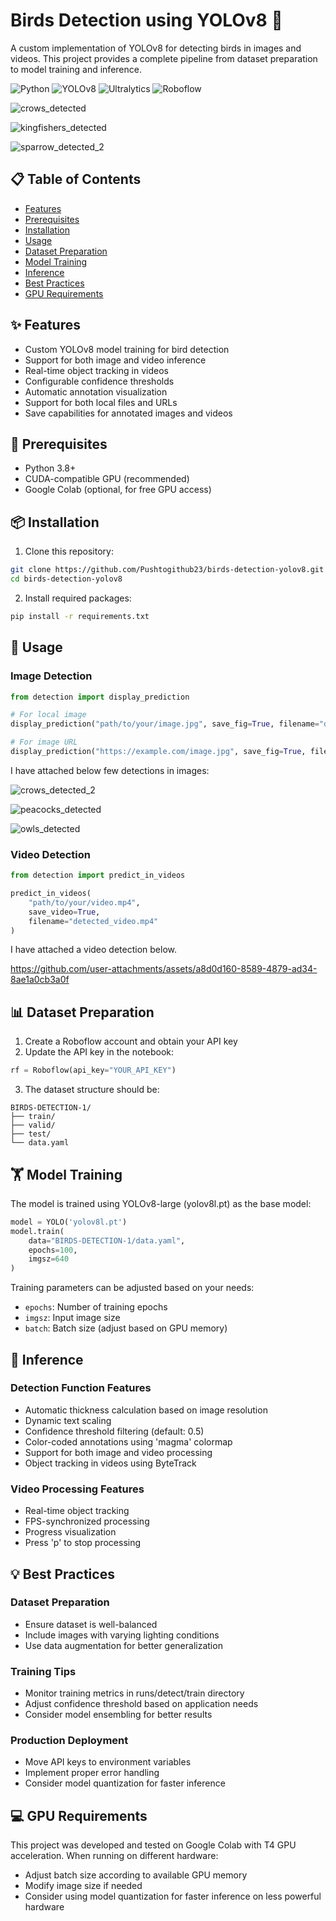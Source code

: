 # Birds Detection using YOLOv8 🦅

A custom implementation of YOLOv8 for detecting birds in images and videos. This project provides a complete pipeline from dataset preparation to model training and inference.

![Python](https://img.shields.io/badge/Python-3.8%2B-blue)
![YOLOv8](https://img.shields.io/badge/YOLO-v8-green)
![Ultralytics](https://img.shields.io/badge/Ultralytics-Latest-blue)
![Roboflow](https://img.shields.io/badge/Roboflow-Dataset-yellow)

![crows_detected](https://github.com/user-attachments/assets/b914acd3-4dfe-4bc8-b816-31871afbf48b)

![kingfishers_detected](https://github.com/user-attachments/assets/897ddae9-fd8d-4eb9-88c5-6d66dceefcda)

![sparrow_detected_2](https://github.com/user-attachments/assets/e956316f-b660-423f-8f2d-1fa3949e5bd7)



## 📋 Table of Contents
- [Features](#features)
- [Prerequisites](#prerequisites)
- [Installation](#installation)
- [Usage](#usage)
- [Dataset Preparation](#dataset-preparation)
- [Model Training](#model-training)
- [Inference](#inference)
- [Best Practices](#best-practices)
- [GPU Requirements](#gpu-requirements)

## ✨ Features
- Custom YOLOv8 model training for bird detection
- Support for both image and video inference
- Real-time object tracking in videos
- Configurable confidence thresholds
- Automatic annotation visualization
- Support for both local files and URLs
- Save capabilities for annotated images and videos

## 🔧 Prerequisites
- Python 3.8+
- CUDA-compatible GPU (recommended)
- Google Colab (optional, for free GPU access)

## 📦 Installation

1. Clone this repository:
```bash
git clone https://github.com/Pushtogithub23/birds-detection-yolov8.git
cd birds-detection-yolov8
```

2. Install required packages:
```bash
pip install -r requirements.txt
```

## 🚀 Usage

### Image Detection
```python
from detection import display_prediction

# For local image
display_prediction("path/to/your/image.jpg", save_fig=True, filename="detected.jpg")

# For image URL
display_prediction("https://example.com/image.jpg", save_fig=True, filename="detected.jpg")
```
I have attached below few detections in images:

![crows_detected_2](https://github.com/user-attachments/assets/d507d7da-8a19-43dd-9c39-54d8a602e983)

![peacocks_detected](https://github.com/user-attachments/assets/49f57849-7f8c-4d43-b932-e9004ae506fd)

![owls_detected](https://github.com/user-attachments/assets/014a9b59-489b-4c4c-a9af-0b6ce803c128)


### Video Detection
```python
from detection import predict_in_videos

predict_in_videos(
    "path/to/your/video.mp4",
    save_video=True,
    filename="detected_video.mp4"
)
```
I have attached a video detection below.


https://github.com/user-attachments/assets/a8d0d160-8589-4879-ad34-8ae1a0cb3a0f

## 📊 Dataset Preparation

1. Create a Roboflow account and obtain your API key
2. Update the API key in the notebook:
```python
rf = Roboflow(api_key="YOUR_API_KEY")
```

3. The dataset structure should be:
```
BIRDS-DETECTION-1/
├── train/
├── valid/
├── test/
└── data.yaml
```

## 🏋️ Model Training

The model is trained using YOLOv8-large (yolov8l.pt) as the base model:

```python
model = YOLO('yolov8l.pt')
model.train(
    data="BIRDS-DETECTION-1/data.yaml",
    epochs=100,
    imgsz=640
)
```

Training parameters can be adjusted based on your needs:
- `epochs`: Number of training epochs
- `imgsz`: Input image size
- `batch`: Batch size (adjust based on GPU memory)

## 🎯 Inference

### Detection Function Features
- Automatic thickness calculation based on image resolution
- Dynamic text scaling
- Confidence threshold filtering (default: 0.5)
- Color-coded annotations using 'magma' colormap
- Support for both image and video processing
- Object tracking in videos using ByteTrack

### Video Processing Features
- Real-time object tracking
- FPS-synchronized processing
- Progress visualization
- Press 'p' to stop processing

## 💡 Best Practices

### Dataset Preparation
- Ensure dataset is well-balanced
- Include images with varying lighting conditions
- Use data augmentation for better generalization

### Training Tips
- Monitor training metrics in runs/detect/train directory
- Adjust confidence threshold based on application needs
- Consider model ensembling for better results

### Production Deployment
- Move API keys to environment variables
- Implement proper error handling
- Consider model quantization for faster inference

## 💻 GPU Requirements

This project was developed and tested on Google Colab with T4 GPU acceleration. When running on different hardware:
- Adjust batch size according to available GPU memory
- Modify image size if needed
- Consider using model quantization for faster inference on less powerful hardware

